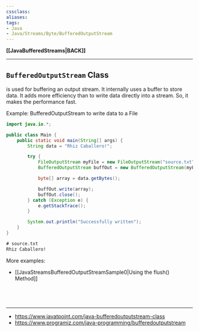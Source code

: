 ```yaml
---
cssclass:
aliases:
tags:
- Java
- Java/Streams/Byte/BufferedOutputStream
---
```

**[[JavaBufferedStreams|BACK]]**

---
## `BufferedOutputStream` Class
is used for buffering an output stream. It internally uses a buffer to store data. It adds more efficiency than to write data directly into a stream. So, it makes the performance fast.

Example: BufferedOutputStream to write data to a File
```java
import java.io.*;

public class Main {
    public static void main(String[] args) {
        String data = "Rhiz Caballero!";

        try {
            FileOutputStream myFile = new FileOutputStream("source.txt");
            BufferedOutputStream buffOut = new BufferedOutputStream(myFile);

            byte[] array = data.getBytes();

            buffOut.write(array);
            buffOut.close();
        } catch (Exception e) {
            e.getStackTrace();
        }

        System.out.println("Successfully written");
    }
}
```
```txt
# source.txt
Rhiz Caballero!
```

More examples:
- [[JavaStreamsBufferedOutputStreamSample0|Using the flush() Method]]

<br>

# 
---
- https://www.javatpoint.com/java-bufferedoutputstream-class
- https://www.programiz.com/java-programming/bufferedoutputstream